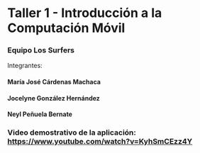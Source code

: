 # Taller 1 - Introducción a la Computación Móvil

### Equipo Los Surfers
Integrantes:
#### María José Cárdenas Machaca
#### Jocelyne González Hernández
#### Neyl Peñuela Bernate

### Video demostrativo de la aplicación: https://www.youtube.com/watch?v=KyhSmCEzz4Y
